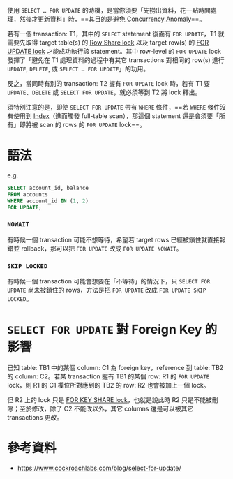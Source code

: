 使用 `SELECT … FOR UPDATE` 的時機，是當你須要「先撈出資料，花一點時間處理，然後才更新資料」時，==其目的是避免 [Concurrency Anomaly](</Database/Concurrency.md#Concurrency Anomalies>)==。

若有一個 transaction: T1，其中的 `SELECT` statement 後面有 `FOR UPDATE`，T1 就需要先取得 target table(s) 的 [Row Share lock](</Database/Locks.md#Row Share Lock>) 以及 target row(s) 的 [FOR UPDATE lock](</Database/Locks.md#FOR UPDATE Lock>) 才能成功執行該 statement。其中 row-level 的 `FOR UPDATE` lock 發揮了「避免在 T1 處理資料的過程中有其它 transactions 對相同的 row(s) 進行 `UPDATE`, `DELETE`, 或 `SELECT … FOR UPDATE`」的功用。

反之，當同時有別的 transaction: T2 握有 `FOR UPDATE` lock 時，若有 T1 要 `UPDATE`、`DELETE` 或 `SELECT FOR UPDATE`，就必須等到 T2 將 lock 釋出。

須特別注意的是，即使 `SELECT FOR UPDATE` 帶有 `WHERE` 條件，==若 `WHERE` 條件沒有使用到 [Index](</Database/Index.md>)（進而觸發 full-table scan），那這個 statement 還是會須要「所有」即將被 scan 的 rows 的 `FOR UPDATE` lock==。

# 語法

e.g.

```SQL
SELECT account_id, balance
FROM accounts
WHERE account_id IN (1, 2)
FOR UPDATE;
```

### `NOWAIT`

有時候一個 transaction 可能不想等待，希望若 target rows 已經被鎖住就直接報錯並 rollback，那可以把 `FOR UPDATE` 改成 `FOR UPDATE NOWAIT`。

### `SKIP LOCKED`

有時候一個 transaction 可能會想要在「不等待」的情況下，只 `SELECT FOR UPDATE` 尚未被鎖住的 rows，方法是把 `FOR UPDATE` 改成 `FOR UPDATE SKIP LOCKED`。

# `SELECT FOR UPDATE` 對 Foreign Key 的影響

已知 table: TB1 中的某個 column: C1 為 foreign key，reference 到 table: TB2 的 column: C2。若某 transaction 握有 TB1 的某個 row: R1 的 `FOR UPDATE` lock，則 R1 的 C1 欄位所對應到的 TB2 的 row: R2 也會被加上一個 lock。

但 R2 上的 lock 只是 [FOR KEY SHARE lock](</Database/Locks.md#FOR KEY SHARE Lock>)，也就是說此時 R2 只是不能被刪除；至於修改，除了 C2 不能改以外，其它 columns 還是可以被其它 transactions 更改。

# 參考資料

- <https://www.cockroachlabs.com/blog/select-for-update/>
